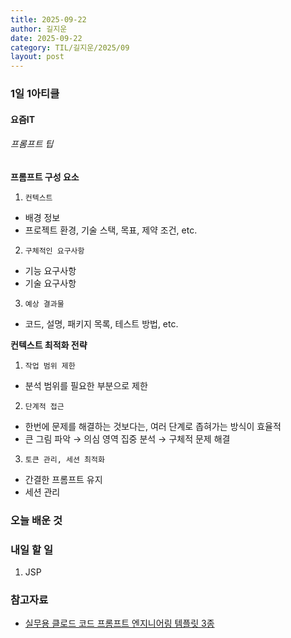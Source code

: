 ```yaml
---
title: 2025-09-22
author: 길지운
date: 2025-09-22
category: TIL/길지운/2025/09
layout: post
---
```


### 1일 1아티클
#### 요즘IT
###### 프롬프트 팁
**프롬프트 구성 요소**
1. `컨텍스트`
  - 배경 정보
  - 프로젝트 환경, 기술 스택, 목표, 제약 조건, etc.
2. `구체적인 요구사항`
  - 기능 요구사항
  - 기술 요구사항
3. `예상 결과물`
  - 코드, 설명, 패키지 목록, 테스트 방법, etc.
  
**컨텍스트 최적화 전략**
1. `작업 범위 제한`
  - 분석 범위를 필요한 부분으로 제한
2. `단계적 접근`
  - 한번에 문제를 해결하는 것보다는, 여러 단계로 좁혀가는 방식이 효율적
  - 큰 그림 파악 → 의심 영역 집중 분석 → 구체적 문제 해결
3. `토큰 관리, 세션 최적화`
  - 간결한 프롬프트 유지
  - 세션 관리
  
### 오늘 배운 것
  
### 내일 할 일
1. JSP
  
### 참고자료
- [실무용 클로드 코드 프롬프트 엔지니어링 템플릿 3종](https://yozm.wishket.com/magazine/detail/3353/)